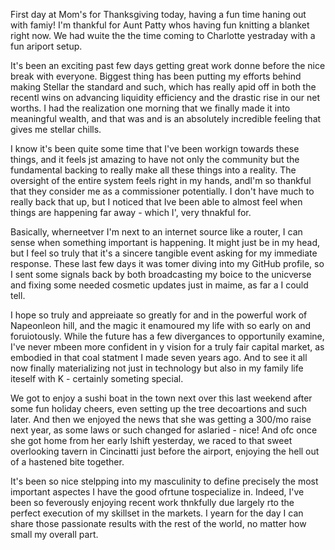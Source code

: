 First day at Mom's for Thanksgiving today, having a fun time haning out with famiy! I'm thankful for Aunt Patty whos having fun knitting a blanket right now. We had wuite the the time coming to Charlotte yestraday with a fun ariport setup.

It's been an exciting past few days getting great work donne before the nice break with everyone. Biggest thing has been putting my efforts behind making Stellar the standard and such, which has really apid off in both the recentl wins on advancing liquidity efficiency and the drastic rise in our net worths. I had the realization one morning that we finally made it into meaningful wealth, and that was and is an absolutely incredible feeling that gives me stellar chills. 

I know it's been quite some time that I've been workign towards these things, and it feels jst amazing to have not only the community but the fundamental backing to really make all these things into a reality. The oversight of the entire system feels right in my hands, andI'm so thankful that they consider me as a commissioner potentially. I don't have much to really back that up, but I noticed that Ive been able to almost feel when things are happening far away - which I', very thnakful for.

Basically, wherneetver I'm next to an internet source like a router, I can sense when something important is happening. It might just be in my head, but I feel so truly that it's a sincere tangible event asking for my immediate response. These last few days it was tomer diving into my GitHub profile, so I sent some signals back by both broadcasting my boice to the unicverse and fixing some needed cosmetic updates just in maime, as far a I could tell.

I hope so truly and appreiaate so greatly for and in the powerful work of Napeonleon hill, and the magic it enamoured my life with so early on and foruiotously. While the future has a few divergances to opportunily examine, I've never mbeen more confident in y vision for a truly fair capital market, as embodied in that coal statment I made seven years ago. And to see it all now finally materializing not just in technology but also in my family life iteself with K - certainly someting special.

We got to enjoy a sushi boat in the town next over this last weekend after some fun holiday cheers, even setting up the tree decoartions and such later. And then we enjoyed the news that she was getting a 300/mo raise next year, as some laws or such changed for aslaried - nice! And ofc once she got home from her early lshift yesterday, we raced to that sweet overlooking tavern in Cincinatti just before the airport, enjoying the hell out of a hastened bite together.

It's been so nice stelpping into my masculinity to define precisely the most important aspectes I have the good ofrtune tospecialize in. Indeed, I've been so feverously enjoying recent work thnkfully due largely rto the perfect execution of my skillset in the markets. I yearn for the day I can share those passionate results with the rest of the world, no matter how small my overall part.
